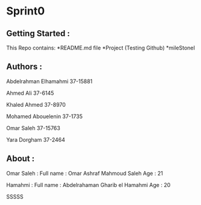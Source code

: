  #  Sprint0

## Getting Started :

This Repo contains:
*README.md file
*Project (Testing Github)
*mileStoneI


## Authors :

Abdelrahman Elhamahmi 37-15881

Ahmed Ali 			  37-6145

Khaled Ahmed	 	  37-8970

Mohamed Abouelenin 	  37-1735

Omar Saleh		 	  37-15763

Yara Dorgham		  37-2464

## About :

Omar Saleh :
Full name : Omar Ashraf Mahmoud Saleh
Age : 21

Hamahmi :
Full name : Abdelrahaman Gharib el Hamahmi 
Age : 20

SSSSS


